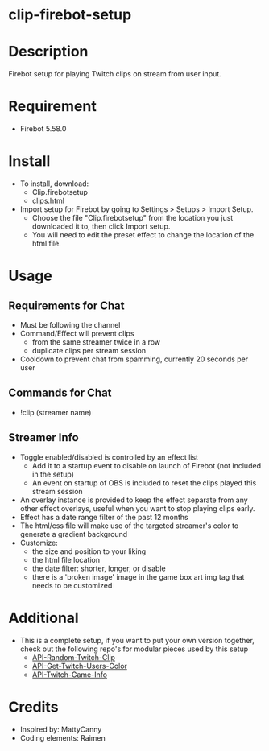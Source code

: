 # clip-firebot-setup

# Description
Firebot setup for playing Twitch clips on stream from user input.

# Requirement
- Firebot 5.58.0

# Install
+ To install, download:
  + Clip.firebotsetup
  + clips.html
+ Import setup for Firebot by going to Settings > Setups > Import Setup.
  + Choose the file "Clip.firebotsetup" from the location you just downloaded it to, then click Import setup. 
  + You will need to edit the preset effect to change the location of the html file.

# Usage

## Requirements for Chat
+ Must be following the channel
+ Command/Effect will prevent clips 
  + from the same streamer twice in a row
  + duplicate clips per stream session
+ Cooldown to prevent chat from spamming, currently 20 seconds per user

## Commands for Chat
+ !clip (streamer name)

## Streamer Info
+ Toggle enabled/disabled is controlled by an effect list
  + Add it to a startup event to disable on launch of Firebot (not included in the setup)
  + An event on startup of OBS is included to reset the clips played this stream session
+ An overlay instance is provided to keep the effect separate from any other effect overlays, useful when you want to stop playing clips early.
+ Effect has a date range filter of the past 12 months
+ The html/css file will make use of the targeted streamer's color to generate a gradient background
+ Customize:
  + the size and position to your liking
  + the html file location
  + the date filter: shorter, longer, or disable
  + there is a 'broken image' image in the game box art img tag that needs to be customized

# Additional
+ This is a complete setup, if you want to put your own version together, check out the following repo's for modular pieces used by this setup
  + [API-Random-Twitch-Clip](https://github.com/arblane/API-Random-Twitch-Clip)
  + [API-Get-Twitch-Users-Color](https://github.com/arblane/API-Get-Twitch-Users-Color)
  + [API-Twitch-Game-Info](https://github.com/arblane/API-Twitch-Game-Info)

# Credits
+ Inspired by: MattyCanny
+ Coding elements: Raimen

